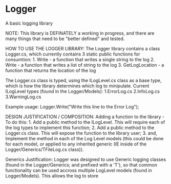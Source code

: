 # Logger
A basic logging library

NOTE: This library is DEFINATELY a working in progress, and there are many things that need to be "better defined" and tested.

HOW TO USE THE LOGGER LIBRARY:
The Logger library contains a class Logger.cs, which currently contains 3 static public functions for consumtion:
    1. Write - a function that writes a single string to the log
    2. Write - a function that writes a list of string to the log
    3. GetLogLocation - a function that returns the location of the log

The Logger.cs class is typed, using the ILogLevel.cs class as a base type, which is how the library determines which log to minipulate.
Current ILogLevel types (found in the Logger/Models):
    1.ErrorLog.cs
    2.InfoLog.cs
    3.WarningLog.cs

Example usage:
    Logger<ErrorLog>.Write("Write this line to the Error Log");

DESIGN JUSTIFICATION / COMPOSITION:
Adding a function to the library - To do this:
    1. Add a public method to the ILogLevel. This will require each of the log types to implement this function;
    2. Add a public method to the Logger.cs class. This will expose the function to the library user;
    3. and, Implement the method in each of the Log Level models (this could be done for each model, or applied to any inherited generic (IE inside of the 
    Logger/Generics/TFileLog.cs class)).

Generics Justification:
Logger was designed to use Generic logging classes (found in the Logger/Generics; and prefixed with a 'T'), so that common functionality can be used accross
multiple LogLevel models (found in Logger/Models). This allows the log to store 